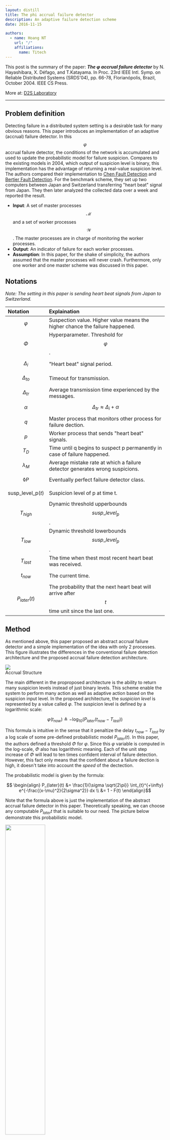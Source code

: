```yaml
---
layout: distill
title: The phi accrual failure detector
description: An adaptive failure detection scheme
date: 2016-11-15

authors:
  - name: Hoang NT
    url: "/"
    affiliations:
      name: Titech
---
```


This post is the summary of the paper: _**The $\varphi$ accrual failure detector**_ by 
N. Hayashibara, X. Défago, and T.Katayama. In Proc. 23rd IEEE Intl. Symp. on Reliable 
Distributed Systems (SRDS'04), pp. 66-78, Florianópolis, Brazil, October 2004. IEEE CS Press. 

More at: [D2S Laboratory](http://www.coord.c.titech.ac.jp/)

---

## Problem definition

Detecting failure in a distributed system setting is a desirable task for many
obvious reasons. This paper introduces an implementation of an adaptive (accrual) 
failure detector. In this $$\varphi$$ accrual failure detector, the conditions of 
the network is accumulated and used to update the probabilistic model for failure 
suspicion. Compares to the existing models in 2004, which output of suspicion level 
is binary, this implementation has the advantage of returning a real-value suspicion level.
The authors compared their implementation to [Chen Fault Detection](http://chenfd)
and [Bertier Fault Detection](http://bertier). For the benchmark scheme, they 
set up two computers between Japan and Switzerland transferring "heart beat" signal
from Japan. They then later analyzed the collected data over a week and reported
the result.

- **Input**: A set of master processes $$\mathcal{M}$$ and a set of worker 
processes $$\mathcal{W}$$. The master processes are in charge of monitoring the 
worker processes.
- **Output**: An indicator of failure for each worker processes.
- **Assumption**: In this paper, for the shake of simplicity, the authors assumed
that the master processes will never crash. Furthermore, only one worker and one 
master scheme was discussed in this paper.

## Notations

_Note: The setting in this paper is sending heart beat signals from Japan to Switzerland._

| Notation | Explaination |
| :------- | :----------- |
| $$\varphi$$ | Suspection value. Higher value means the higher chance the failure happened. |
| $$\Phi$$ | Hyperparameter. Threshold for $$\varphi$$. |
| $$\Delta_i$$ | "Heart beat" signal period. |
| $$\Delta_{to}$$ | Timeout for transmission. |
| $$\Delta_{tr}$$ | Average transmission time experienced by the messages. |
| $$\alpha$$ | $$\Delta_{tr} \approx \Delta_{i} + \alpha$$ | 
| $$q$$ | Master process that monitors other process for failure dection. |
| $$p$$ | Worker process that sends "heart beat" signals. |
| $$T_D$$ | Time until q begins to suspect p permanently in case of failure happened. |
| $$\lambda_M$$ | Average mistake rate at which a failure detector generates wrong suspicions. |
| $$\lozenge P$$ | Eventually perfect failure detector class. |
| $$ \mathrm{susp\_level\_p}(t)$$ | Suspicion level of p at time t. |
| $$ T_{high} $$ | Dynamic threshold upperbounds $$susp\_level_p$$. |
| $$ T_{low} $$ | Dynamic threshold lowerbounds $$susp\_level_p$$. |
| $$ T_{last} $$ | The time when thest most recent heart beat was received. |
| $$ t_{now} $$ | The current time. |
| $$ P_{later}(t) $$ | The probability that the next heart beat will arrive after $$t$$ time unit since the last one. |

## Method

As mentioned above, this paper proposed an abstract accrual failure detector
and a simple implementation of the idea with only 2 processes. This figure 
illustrates the differences in the conventional failure detection architecture
and the proposed accrual failure detection architecture.

<div class="row mt-3">
     <div class="col-sm mt-3 mt-md-0"> 
         <img class="img-fluid rounded z-depth-0" src="{{ site.baseurl }}/assets/img/phifail_istructure.png" data-zoomable>
     </div>
 </div>             
<div class="caption">
Accrual Structure
</div>

The main different in the proproposed architecture is the ability to return
many suspicion levels instead of just binary levels. This scheme enable the system
to perform many action as well as adaptive action based on the suspicion input
level. In the proposed architecture, the _suspicion level_ is represented by
a value called $\varphi$. The suspicion level is defined by a logarithmic scale:

$$ \varphi(t_{now}) \triangleq -\log_{10}(P_{later}(t_{now} - T_{last})) $$

This formula is intuitive in the sense that it penaltize the delay $t_{now} - T_{last}$
by a log scale of some pre-defined probabilistic model $P_{later}(t)$. In this 
paper, the authors defined a threshold $\Phi$ for $\varphi$. Since this $\varphi$
variable is computed in the log-scale, $\Phi$ also has logarithmic meaning. Each of
the unit step increase of $\Phi$ will lead to ten times confident interval of
failure detection. However, this fact only means that the confident about a failure 
dection is high, it doesn't take into account the _speed_ of the dectection.

The probabilistic model is given by the formula: 

$$ \begin{align} P_{later}(t) &= \frac{1}{\sigma \sqrt{2\pi}} \int_{t}^{+\infty} e^{-\frac{(x-\mu)^2}{2\sigma^2}} dx \\ &= 1 - F(t) \end{align}$$

Note that the formula above is just the implementation of the abstract accrual failure detector in this paper. Theoretically speaking, we can choose any computable $P_{later}{t}$ that is suitable to our need. The picture below demonstrate this probabilistic model.

<div class="row mt-3">
     <div class="col-sm mt-3 mt-md-0">                                            
         <img class="centering-img img-fluid rounded z-depth-0" src="{{ site.baseurl }}/assets/img/phifail_plater.png" width="50%" data-zoomable>
     </div>
 </div>             
<div class="caption">
iCDFt
</div>

Until this point, we have the suspicion level $\varphi$ and the probabilistic
model for computing $\varphi$. In order to adapt the network condition
into the failure detection scheme, the authors created a sized window with size
$$WS$$. When the heart beat signal is arrived, it time stamp is stored into
the window. The mean $\mu$ and variance $\sigma^2$ of the data in the
window is maintained as the window received new data. In addtion, there are
two variable keeping track of sum and sum of square of all element in 
the window are also maintained for computation convenient. The dataflow
of the proposed implementation:

<div class="row mt-3">
     <div class="col-sm mt-3 mt-md-0">                                            
         <img class="img-fluid rounded z-depth-0" src="{{ site.baseurl }}/assets/img/phifail_flow.png" data-zoomable>
     </div>
 </div>             
<div class="caption">
Flow
</div>

The dataflow figure above captured all the essential steps of the proposed
algorithm. From the network, heartbest signal is collected and its time period
is stored in the sampling window. To my understanding, the sampling window
is a FIFO unit that removes oldest data when new data is added. The mean and
variance for the probabilistic model $P_{later}(t)$ is then computed using
the data in the sampling window. At every time step, the value of $\varphi$
is computed using the probabilistic model, the time of last arrival and the 
current time. This value $\varphi$ will then be used in different application
for various action. For example, in _action 1_, the threshold for $\varphi$ is
$\Phi_1$. Let's say in this moment, $\varphi > \Phi_1$, hence the machine will
perform _action 1_ (e.g. warning, reallocate resources, etc.). On the other hand,
_action 2_ has the threshold of $\Phi_2$, which is larger than $\varphi$ at
the moment, hence no action is performed. More interestingly, the multi-level 
suspicion $\varphi$ enables the use of parametric action, which means the machine
doesn't have to behave in a binary manner (performs action or not), but it can 
perform actions to a certain degree adapting to the current situation. 

## Experiment

As mentioned above, the setting for experiment is a heartbeat signal transmission
between Switzerland and Japan. Three failure detection schemes are compared: Chen FD,
Bertier FD, and (this) $\phi$ FD. The window size of 1,000 is used for all failure
detectors. In this paper, the authors conducted 4 experiments:

- Exp1: Average mistake rate $\lambda_M$. This experiment aims to provide some reasoning
between the average mistake rate and the threshold $\Phi$. 
- Exp2: Average detection time $T_D$. In this experiment, the relation between average
detection time and the threshold is studied. Consistent with what I mentioned above,
while the average mistake rate $\lambda_M$ decreased with high threshold (8-12), 
the detection time is increased significantly.
- Exp3: Effect of window size. The window size is plotted against the mistake rate.
There are three lines representing 3 values of $\Phi$: 1,3,5. The result showed that
larger widnow size leads to lower mistake rate. The result for different values of $\Phi$
is also consistent with experiment 2.
- Exp4: Comparision with Chen FD and Bertier FD. The authors conducted two experiment in
this category. First experiment is comparision in the internet setting and the second is
in the LAN setting. In both experiment, $\phi$ FD outperformed the other two methods.

More detail is provided in the authors' paper.

## Conclusion

This post only provides very high level abstraction of the authors' work. I left out
many discussion on the propertiesof failure detector, time period or heartbeat signal
and the effect of network delay. Nevertheless, the results provided in this paper
showed that the new scheme doesn't imply additional cost in term of performance while
it yields much better deteciton results under the authors' benchmark. On another note,
the authors also stated that based on their experimental result, it was sufficient to
use normal distribution for the probabilistic model.
